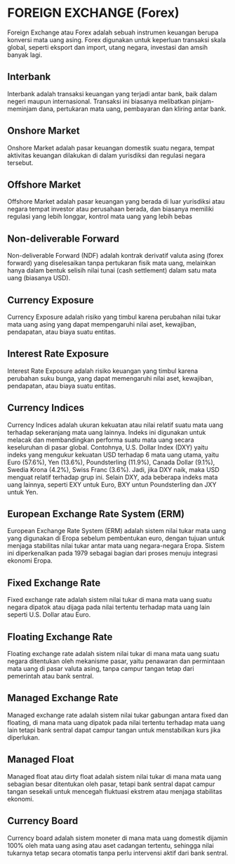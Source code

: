 # FOREIGN EXCHANGE (Forex)

Foreign Exchange atau Forex adalah sebuah instrumen keuangan berupa konversi mata uang asing. Forex digunakan untuk keperluan transaksi skala global, seperti eksport dan import, utang negara, investasi dan amsih banyak lagi.

## Interbank

Interbank adalah transaksi keuangan yang terjadi antar bank, baik dalam negeri maupun internasional. Transaksi ini biasanya melibatkan pinjam-meminjam dana, pertukaran mata uang, pembayaran dan kliring antar bank.

## Onshore Market

Onshore Market adalah pasar keuangan domestik suatu negara, tempat aktivitas keuangan dilakukan di dalam yurisdiksi dan regulasi negara tersebut.

## Offshore Market

Offshore Market adalah pasar keuangan yang berada di luar yurisdiksi atau negara tempat investor atau perusahaan berada, dan biasanya memiliki regulasi yang lebih longgar, kontrol mata uang yang lebih bebas

## Non-deliverable Forward

Non-deliverable Forward (NDF) adalah kontrak derivatif valuta asing (forex forward) yang diselesaikan tanpa pertukaran fisik mata uang, melainkan hanya dalam bentuk selisih nilai tunai (cash settlement) dalam satu mata uang (biasanya USD).

## Currency Exposure

Currency Exposure adalah risiko yang timbul karena perubahan nilai tukar mata uang asing yang dapat mempengaruhi nilai aset, kewajiban, pendapatan, atau biaya suatu entitas.

## Interest Rate Exposure

Interest Rate Exposure adalah risiko keuangan yang timbul karena perubahan suku bunga, yang dapat memengaruhi nilai aset, kewajiban, pendapatan, atau biaya suatu entitas.

## Currency Indices

Currency Indices adalah ukuran kekuatan atau nilai relatif suatu mata uang terhadap sekeranjang mata uang lainnya. Indeks ini digunakan untuk melacak dan membandingkan performa suatu mata uang secara keseluruhan di pasar global. Contohnya, U.S. Dollar Index (DXY) yaitu indeks yang mengukur kekuatan USD terhadap 6 mata uang utama, yaitu Euro (57.6%), Yen (13.6%), Poundsterling (11.9%), Canada Dollar (9.1%), Swedia Krona (4.2%), Swiss Franc (3.6%). Jadi, jika DXY naik, maka USD menguat relatif terhadap grup ini. Selain DXY, ada beberapa indeks mata uang lainnya, seperti EXY untuk Euro, BXY untun Poundsterling dan JXY untuk Yen.

## European Exchange Rate System (ERM)

European Exchange Rate System (ERM) adalah sistem nilai tukar mata uang yang digunakan di Eropa sebelum pembentukan euro, dengan tujuan untuk menjaga stabilitas nilai tukar antar mata uang negara-negara Eropa. Sistem ini diperkenalkan pada 1979 sebagai bagian dari proses menuju integrasi ekonomi Eropa.

## Fixed Exchange Rate

Fixed exchange rate adalah sistem nilai tukar di mana mata uang suatu negara dipatok atau dijaga pada nilai tertentu terhadap mata uang lain seperti U.S. Dollar atau Euro.

## Floating Exchange Rate

Floating exchange rate adalah sistem nilai tukar di mana mata uang suatu negara ditentukan oleh mekanisme pasar, yaitu penawaran dan permintaan mata uang di pasar valuta asing, tanpa campur tangan tetap dari pemerintah atau bank sentral.

## Managed Exchange Rate

Managed exchange rate adalah sistem nilai tukar gabungan antara fixed dan floating, di mana mata uang dipatok pada nilai tertentu terhadap mata uang lain tetapi bank sentral dapat campur tangan untuk menstabilkan kurs jika diperlukan.

## Managed Float

Managed float atau dirty float adalah sistem nilai tukar di mana mata uang sebagian besar ditentukan oleh pasar, tetapi bank sentral dapat campur tangan sesekali untuk mencegah fluktuasi ekstrem atau menjaga stabilitas ekonomi.

## Currency Board

Currency board adalah sistem moneter di mana mata uang domestik dijamin 100% oleh mata uang asing atau aset cadangan tertentu, sehingga nilai tukarnya tetap secara otomatis tanpa perlu intervensi aktif dari bank sentral.